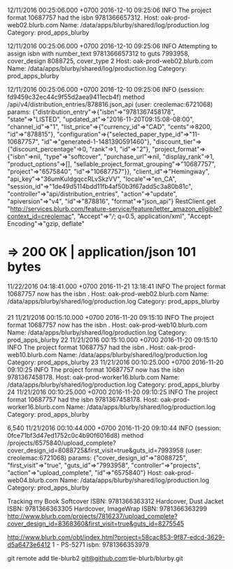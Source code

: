 
12/11/2016
00:25:06.000 +0700	2016-12-10 09:25:06 INFO The project format 10687757 had the isbn 9781366657312.
Host: oak-prod-web02.blurb.com  Name: /data/apps/blurby/shared/log/production.log  Category: prod_apps_blurby 

12/11/2016
00:25:06.000 +0700	2016-12-10 09:25:06 INFO Attempting to assign isbn with number_text 9781366657312 to guts 7993958, cover_design 8088725, cover_type 2
Host: oak-prod-web02.blurb.com  Name: /data/apps/blurby/shared/log/production.log  Category: prod_apps_blurby 

12/11/2016
00:25:06.000 +0700	2016-12-10 09:25:06 INFO (session: fd9459c32ec44c9f55d2aea9411ecb4f) method /api/v4/distribution_entries/878816.json_api (user: creolemac:6721068) params: {"distribution_entry"=>{"isbn"=>"9781367458178", "state"=>"LISTED", "updated_at"=>"2016-11-20T09:15:08-08:00", "channel_id"=>"1", "list_price"=>{"currency_id"=>"CAD", "cents"=>8200, "id"=>"878815"}, "configuration"=>{"selected_paper_type_id"=>"11-10687757", "id"=>"generated-1-1481390591460"}, "discount_tier"=>{"discount_percentage"=>0, "rank"=>1, "id"=>"2"}, "project_format"=>{"isbn"=>nil, "type"=>"softcover", "purchase_url"=>nil, "display_rank"=>1, "product_options"=>[], "sellable_project_format_grouping"=>"10687757", "project"=>"6575840", "id"=>"10687757"}}, "client_id"=>"Hemingway", "api_key"=>"36umKuIdgqccRLvSkzVV", "locale"=>"en_CA", "session_id"=>"1de49d5114bdd11fb4af50b3f67add5c3a80b81c", "controller"=>"api/distribution_entries", "action"=>"update", "apiversion"=>"v4", "id"=>"878816", "format"=>"json_api"}
RestClient.get "http://services.blurb.com/feature-service/feature/letter_amazon_eligible?context_id=creolemac", "Accept"=>"*/*; q=0.5, application/xml", "Accept-Encoding"=>"gzip, deflate"
# => 200 OK | application/json 101 bytes

11/22/2016
04:18:41.000 +0700	2016-11-21 13:18:41 INFO The project format 10687757 now has the isbn .
Host: oak-prod-web02.blurb.com  Name: /data/apps/blurby/shared/log/production.log  Category: prod_apps_blurby 



#### 
21	11/21/2016
00:15:10.000 +0700	2016-11-20 09:15:10 INFO The project format 10687757 now has the isbn .
Host: oak-prod-web10.blurb.com  Name: /data/apps/blurby/shared/log/production.log  Category: prod_apps_blurby 
22	11/21/2016
00:15:10.000 +0700	2016-11-20 09:15:10 INFO The project format 10687757 had the isbn .
Host: oak-prod-web10.blurb.com  Name: /data/apps/blurby/shared/log/production.log  Category: prod_apps_blurby 
23	11/21/2016
00:10:25.000 +0700	2016-11-20 09:10:25 INFO The project format 10687757 now has the isbn 9781367458178.
Host: oak-prod-worker16.blurb.com  Name: /data/apps/blurby/shared/log/production.log  Category: prod_apps_blurby 
24	11/21/2016
00:10:25.000 +0700	2016-11-20 09:10:25 INFO The project format 10687757 had the isbn 9781367458178.
Host: oak-prod-worker16.blurb.com  Name: /data/apps/blurby/shared/log/production.log  Category: prod_apps_blurby 



6,540	11/21/2016
00:10:44.000 +0700	2016-11-20 09:10:44 INFO (session: 0fce71bf3d47ed1752c0c4b90f6016d8) method /projects/6575840/upload_complete?cover_design_id=8088725&first_visit=true&guts_id=7993958 (user: creolemac:6721068) params: {"cover_design_id"=>"8088725", "first_visit"=>"true", "guts_id"=>"7993958", "controller"=>"projects", "action"=>"upload_complete", "id"=>"6575840"}
Host: oak-prod-web04.blurb.com  Name: /data/apps/blurby/shared/log/production.log  Category: prod_apps_blurby 

Tracking my Book
Softcover
ISBN: 9781366363312
Hardcover, Dust Jacket
ISBN: 9781366363305
Hardcover, ImageWrap
ISBN: 9781366363299
http://www.blurb.com/projects/7816237/upload_complete?cover_design_id=8368360&first_visit=true&guts_id=8275545


http://www.blurb.com/obt/index.html?project=58cac853-9f87-edcd-3629-d5a6473e6412
1 - PS-5271 isbn: 9781366353979

git remote add tle-blurb2 git@github.com:tle-blurb/blurby.git



